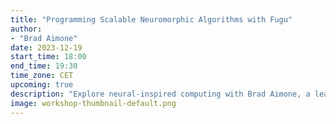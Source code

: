 ```yaml
---
title: "Programming Scalable Neuromorphic Algorithms with Fugu"
author: 
- "Brad Aimone"
date: 2023-12-19
start_time: 18:00
end_time: 19:30
time_zone: CET
upcoming: true
description: "Explore neural-inspired computing with Brad Aimone, a leading neuroscientist at Sandia Labs. Join us for insights into next-gen technology and neuroscience."
image: workshop-thumbnail-default.png
---
```

